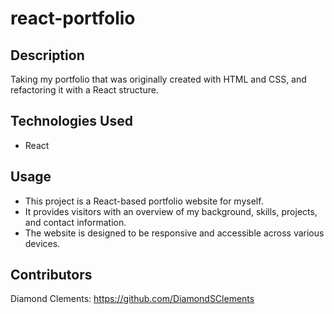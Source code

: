 # react-portfolio

## Description
Taking my portfolio that was originally created with HTML and CSS, and refactoring it with a React structure.

## Technologies Used
* React

## Usage 
* This project is a React-based portfolio website for myself. 
* It provides visitors with an overview of my background, skills, projects, and contact information. 
* The website is designed to be responsive and accessible across various devices.

## Contributors
Diamond Clements: https://github.com/DiamondSClements
